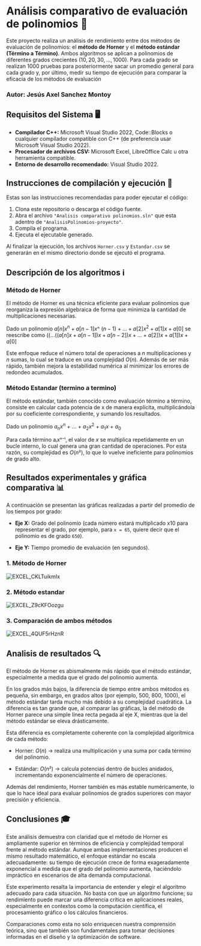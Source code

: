 # Análisis comparativo de evaluación de polinomios 📎
Este proyecto realiza un análisis de rendimiento entre dos métodos de evaluación de polinomios: el **método de Horner** y el **método estándar (Término a Término)**. Ambos algoritmos se aplican a polinomios de diferentes grados crecientes $(10, 20, 30, ... , 1000)$. Para cada grado se realizan $1000$ pruebas para posteriormente sacar un promedio general para cada grado y, por último, medir su tiempo de ejecución para comparar la eficacia de los métodos de evaluación

### Autor: Jesús Axel Sanchez Montoy

## Requisitos del Sistema 🖥

- **Compilador C++:** Microsoft Visual Studio 2022, Code::Blocks o cualquier compilador compatible con C++ (de preferencia usar Microsoft Visual Studio 2022).
- **Procesador de archivos CSV:** Microsoft Excel, LibreOffice Calc u otra herramienta compatible.
- **Entorno de desarrollo recomendado:** Visual Studio 2022.
 
## Instrucciones de compilación y ejecución 📜
Estas son las instrucciones recomendadas para poder ejecutar el código:
1. Clona este repositorio o descarga el código fuente.
2. Abra el archivo `"Analisis comparativo polinomios.sln"` que esta adentro de `"AnalisisPolinomios-proyecto"`.
3. Compila el programa.
4. Ejecuta el ejecutable generado.

Al finalizar la ejecución, los archivos `Horner.csv` y `Estandar.csv` se generarán en el mismo directorio donde se ejecutó el programa.

## Descripción de los algoritmos ℹ️
### Método de Horner
El método de Horner es una técnica eficiente para evaluar polinomios que reorganiza la expresión algebraica de forma que minimiza la cantidad de multiplicaciones necesarias. 

Dado un polinomio $a[n]x^n + a[n-1]x$^ $(n-1) + ... + a[2]x^2 + a[1]x + a[0]$  se reescribe como $((...((a[n]x + a[n-1])x + a[n-2])x + ... + a[2])x + a[1])x + a[0]$

Este enfoque reduce el número total de operaciones a $n$ multiplicaciones y $n$ sumas, lo cual se traduce en una complejidad $O(n)$. Además de ser más rápido, también mejora la estabilidad numérica al minimizar los errores de redondeo acumulados.

### Método Estandar (termino a termino)
El método estándar, también conocido como evaluación término a término, consiste en calcular cada potencia de x de manera explícita, multiplicándola por su coeficiente correspondiente, y sumando los resultados.

Dado un polinomio $a_nx^n$ $+$ $...$ $+$ $a_2x^2$ $+$ $a_1x$ $+$ $a_0$

Para cada término aᵢxⁿ⁻ⁱ, el valor de $x$ se multiplica repetidamente en un bucle interno, lo cual genera una gran cantidad de operaciones. Por esta razón, su complejidad es $O(n²)$, lo que lo vuelve ineficiente para polinomios de grado alto.

## Resultados experimentales y gráfica comparativa 📊

A continuación se presentan las gráficas realizadas a partir del promedio de los tiempos por grado:

- **Eje X:** Grado del polinomio (cada número estará multiplicado x10 para representar el grado, por ejemplo, para `x = 65`, quiere decir que el polinomio es de grado `650`).

- **Eje Y:** Tiempo promedio de evaluación (en segundos).

### 1. Método de Horner

![EXCEL_CKLTuikmIx](https://github.com/user-attachments/assets/8efb1b42-0a99-4a42-accb-cfd252187e77)

### 2. Método estandar

![EXCEL_Z9cKFOozgu](https://github.com/user-attachments/assets/36398561-9cc5-4d70-bb82-7bf41fc7b13e)

### 3. Comparación de ambos métodos

![EXCEL_4QUF5rHznR](https://github.com/user-attachments/assets/4df07384-b177-4fea-9972-590db4aa230a)


## Analisis de resultados 🔍

El método de Horner es abismalmente más rápido que el método estándar, especialmente a medida que el grado del polinomio aumenta.

En los grados más bajos, la diferencia de tiempo entre ambos métodos es pequeña, sin embargo, en grados altos (por ejemplo, 500, 800, 1000), el método estándar tarda mucho más debido a su complejidad cuadrática.
La diferencia es tan grande que, al comparar las gráficas, la del método de Horner parece una simple línea recta pegada al eje X, mientras que la del método estándar se eleva drásticamente.

Esta diferencia es completamente coherente con la complejidad algorítmica de cada método:

- Horner: $O(n)$ → realiza una multiplicación y una suma por cada término del polinomio.

- Estándar: $O(n²)$ → calcula potencias dentro de bucles anidados, incrementando exponencialmente el número de operaciones.

Además del rendimiento, Horner también es más estable numéricamente, lo que lo hace ideal para evaluar polinomios de grados superiores con mayor precisión y eficiencia.

## Conclusiones 🎓

Este análisis demuestra con claridad que el método de Horner es ampliamente superior en términos de eficiencia y complejidad temporal frente al método estándar. Aunque ambas implementaciones producen el mismo resultado matemático, el enfoque estándar no escala adecuadamente: su tiempo de ejecución crece de forma exageradamente exponencial a medida que el grado del polinomio aumenta, haciéndolo impráctico en escenarios de alta demanda computacional.

Este experimento resalta la importancia de entender y elegir el algoritmo adecuado para cada situación. No basta con que un algoritmo funcione; su rendimiento puede marcar una diferencia crítica en aplicaciones reales, especialmente en contextos como la computación científica, el procesamiento gráfico o los cálculos financieros.

Comparaciones como esta no solo enriquecen nuestra comprensión teórica, sino que también son fundamentales para tomar decisiones informadas en el diseño y la optimización de software.
